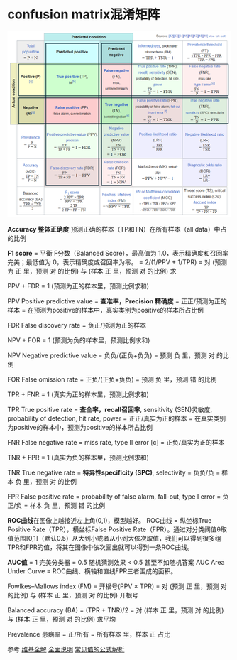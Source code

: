 # confusion matrix混淆矩阵

![alt text](image.png)

**Accuracy 整体正确度**
预测正确的样本（TP和TN）在所有样本（all data）中占的比例

**F1 score** = 平衡 F分数（Balanced Score），最高值为 1.0，表示精确度和召回率完美；最低值为 0，表示精确度或召回率为零。
= 2/⁠(1/PPV + 1/TPR)
= 对 (预测为 正 里，预测 对 的比例) 与 (样本 正 里，预测 对 的比例) 求

PPV + FDR = 1 (预测为正的样本里，预测比例求和)

PPV Positive predictive value = **查准率，Precision 精确度** 
= 正正/预测为正的样本
= 在预测为positive的样本中，真实类别为positive的样本所占比例

FDR False discovery rate
= 负正/预测为正的样本

NPV + FOR = 1 (预测为负的样本里，预测比例求和)

NPV Negative predictive value
= 负负/(正负+负负) 
= 预测 负 里，预测 对 的比例

FOR False omission rate
= ⁠正负/(正负+负负) 
= 预测 负 里，预测 错 的比例

TPR + FNR = 1 (真实为正的样本里，预测比例求和)

TPR True positive rate = **查全率，recall召回率**, sensitivity (SEN)灵敏度, probability of detection, hit rate, power
= ⁠正正/真实为正的样本
= 在真实类别为positive的样本中，预测为positive的样本所占比例

FNR False negative rate = miss rate, type II error [c]
= ⁠正负/真实为正的样本

TNR + FPR = 1 (真实为负的样本里，预测比例求和)

TNR True negative rate = **特异性specificity (SPC)**, selectivity
= 负负/负
= 样本 负 里，预测 对 的比例

FPR False positive rate = probability of false alarm, fall-out, type I error
= 负正/负
= 样本 负 里，预测 错 的比例

**ROC曲线**在图像上越接近左上角(0,1)，模型越好。
ROC曲线
= 纵坐标True Positive Rate（TPR），横坐标False Positive Rate（FPR）。通过对分类阈值θ取值范围[0,1]（默认0.5）从大到小或者从小到大依次取值，我们可以得到很多组TPR和FPR的值，将其在图像中依次画出就可以得到一条ROC曲线。

**AUC值**
= 1 完美分类器
= 0.5 随机猜测效果
< 0.5 甚至不如随机答案
AUC Area Under Curve
= ROC曲线、横轴和直线FPR三者围成的面积。

Fowlkes–Mallows index (FM)
= 开根号(PPV × TPR)
= 对 (预测 正 里，预测 对 的比例) 与 (样本 正 里，预测 对 的比例) 开根号

Balanced accuracy (BA) 
= ⁠(TPR + TNR)/2
= 对 (样本 正 里，预测 对 的比例) 与 (样本 正 里，预测 对 的比例) 求平均

Prevalence 患病率 
= 正/所有 = 所有样本 里，样本 正 占比

参考
[维基全解](https://en.wikipedia.org/wiki/Confusion_matrix#Example)
[全面说明](https://blog.csdn.net/low5252/article/details/104429898)
[常见值的公式解析](https://www.cnblogs.com/wuliytTaotao/p/9285227.html)